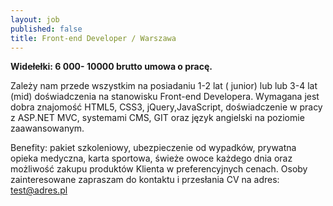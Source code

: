 ```yaml
---
layout: job
published: false
title: Front-end Developer / Warszawa
---
```

**Widełełki: 6 000- 10000 brutto umowa o pracę.**

Zależy nam przede wszystkim na posiadaniu 1-2 lat ( junior) lub lub 3-4 lat (mid) doświadczenia na stanowisku Front-end Developera. Wymagana jest dobra znajomość HTML5, CSS3, jQuery,JavaScript, doświadczenie w pracy z ASP.NET MVC, systemami CMS, GIT oraz język angielski na poziomie zaawansowanym.

Benefity: pakiet szkoleniowy, ubezpieczenie od wypadków, prywatna opieka medyczna, karta sportowa, świeże owoce każdego dnia oraz możliwość zakupu produktów Klienta w preferencyjnych cenach.
Osoby zainteresowane zapraszam do kontaktu i przesłania CV na adres: test@adres.pl

